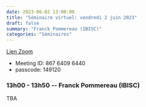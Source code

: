 ```yaml
---
date: 2023-06-02 13:00:00
title: "Séminaire virtuel: vendredi 2 juin 2023"
draft: false
summary: "Franck Pommereau (IBISC)"
categories: "Séminaires"
---
```



[Lien Zoom](https://u-bordeaux-fr.zoom.us/j/86764096440?pwd=b01qOG04RTMvRWNOVHBYR1ZIbkVaUT09)
* Meeting ID: 867 6409 6440
* passcode: 149120 


### 13h00 - 13h50 -- Franck Pommereau (IBISC)

TBA
